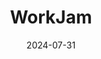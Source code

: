 ---  
layout: startup_page  
title: "WorkJam"  
id: "workjam.com"  
permalink: "/workjamworkjam.com07312024/"  
website: "https://www.workjam.com/"  
funding_round: ""  
funding_amount: "$20M"  
investors: "Export Development Canada"  
about: "WorkJam is the world's leading digital frontline workplace, providing a unified platform for communication, task management, scheduling, learning, and more. Its app helps organizations boost efficiencies and productivity by connecting HQs and frontline workers, available in 50 languages with in-line translation for inclusivity. The platform aims to improve the lives of frontline workers globally."  
markets: "Hospitality, Food service, Retail, Logistics, Healthcare"  
hq: "Montreal, Quebec, Canada"  
founded_year: "2014"  
linkedin: "https://www.linkedin.com/company/workjam/"  
twitter: "https://twitter.com/workjam"  
instagram: ""  
facebook: "https://www.facebook.com/myworkjam"  
crunchbase: "https://www.crunchbase.com/organization/workjam-inc-"  
pitchbook: "https://pitchbook.com/profiles/company/109089-37"  

date_display: "31-Jul-2024"  
date: "2024-07-31"

# SEO Optimization  
meta_title: "WorkJam -  Funding ($20M)"  
meta_description: "WorkJam, WorkJam is the world's leading digital frontline workplace, providing a unified platform for communication, task management, scheduling, learning, and..."  
meta_keywords: "WorkJam, Hospitality, Food service, Retail, Logistics, Healthcare,  funding"  
canonical_url: "https://startup.projectstartups.com/workjamworkjam.com07312024/"  
---